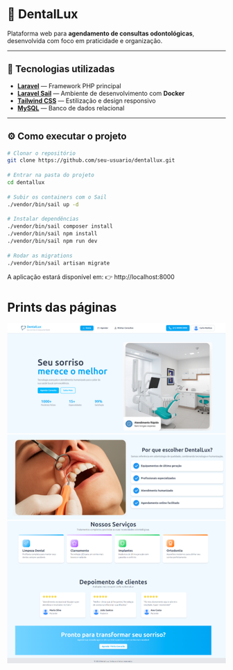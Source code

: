 # 🦷 DentalLux

Plataforma web para **agendamento de consultas odontológicas**, desenvolvida com foco em praticidade e organização.

---

## 🚀 Tecnologias utilizadas

- **[Laravel](https://laravel.com/)** — Framework PHP principal  
- **[Laravel Sail](https://laravel.com/docs/sail)** — Ambiente de desenvolvimento com **Docker**  
- **[Tailwind CSS](https://tailwindcss.com/)** — Estilização e design responsivo  
- **[MySQL](https://www.mysql.com/)** — Banco de dados relacional  

---

## ⚙️ Como executar o projeto

```bash
# Clonar o repositório
git clone https://github.com/seu-usuario/dentallux.git

# Entrar na pasta do projeto
cd dentallux

# Subir os containers com o Sail
./vendor/bin/sail up -d

# Instalar dependências
./vendor/bin/sail composer install
./vendor/bin/sail npm install
./vendor/bin/sail npm run dev

# Rodar as migrations
./vendor/bin/sail artisan migrate
```

A aplicação estará disponível em:
👉 http://localhost:8000

# Prints das páginas

![home](./prints/home1.png)
![home](./prints/home2.png)
![home](./prints/home3.png)
